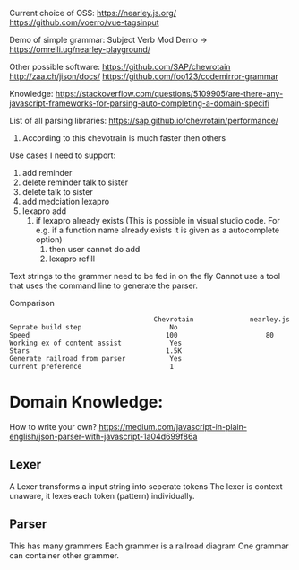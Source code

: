 Current choice of OSS:
https://nearley.js.org/
https://github.com/voerro/vue-tagsinput

Demo of simple grammar:
Subject Verb Mod Demo -> https://omrelli.ug/nearley-playground/

Other possible software:
https://github.com/SAP/chevrotain
http://zaa.ch/jison/docs/
https://github.com/foo123/codemirror-grammar

Knowledge:
https://stackoverflow.com/questions/5109905/are-there-any-javascript-frameworks-for-parsing-auto-completing-a-domain-specifi

List of all parsing libraries:
https://sap.github.io/chevrotain/performance/

1. According to this chevotrain is much faster then others

Use cases I need to support:

1. add reminder
2. delete reminder talk to sister
3. delete talk to sister
4. add medciation lexapro
5. lexapro add
   1. if lexapro already exists (This is possible in visual studio code. For e.g. if a function name already exists it is given as a autocomplete option)
      1. then user cannot do add
      2. lexapro refill

Text strings to the grammer need to be fed in on the fly
Cannot use a tool that uses the command line to generate the parser.

Comparison

```code
                                    Chevrotain              nearley.js
Seprate build step                      No
Speed                                  100                      80
Working ex of content assist            Yes
Stars                                  1.5K
Generate railroad from parser           Yes
Current preference                      1
```

# Domain Knowledge:

How to write your own? https://medium.com/javascript-in-plain-english/json-parser-with-javascript-1a04d699f86a

## Lexer

A Lexer transforms a input string into seperate tokens
The lexer is context unaware, it lexes each token (pattern) individually.

## Parser

This has many grammers
Each grammer is a railroad diagram
One grammar can container other grammer.
